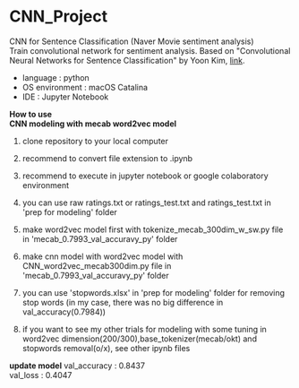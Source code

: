 # CNN_Project

CNN for Sentence Classification (Naver Movie sentiment analysis)<br>
Train convolutional network for sentiment analysis. Based on "Convolutional Neural Networks for Sentence Classification" by Yoon Kim, [link](https://arxiv.org/pdf/1408.5882v2.pdf).

* language : python
* OS environment : macOS Catalina
* IDE : Jupyter Notebook

**How to use**<br>
**CNN modeling with mecab word2vec model**
1. clone repository to your local computer
2. recommend to convert file extension to .ipynb
3. recommend to execute in jupyter notebook or google colaboratory environment
4. you can use raw ratings.txt or ratings_test.txt and ratings_test.txt in 'prep for modeling' folder
5. make word2vec model first with tokenize_mecab_300dim_w_sw.py file in 'mecab_0.7993_val_accuravy_py' folder
6. make cnn model with word2vec model with CNN_word2vec_mecab300dim.py file in 'mecab_0.7993_val_accuravy_py' folder
7. you can use 'stopwords.xlsx' in 'prep for modeling' folder for removing stop words (in my case, there was no big difference in val_accuracy(0.7984))

8. if you want to see my other trials for modeling with some tuning in word2vec dimension(200/300),base_tokenizer(mecab/okt) and stopwords removal(o/x), see other ipynb files<br>

**update model**
val_accuracy : 0.8437 <br>
val_loss : 0.4047

